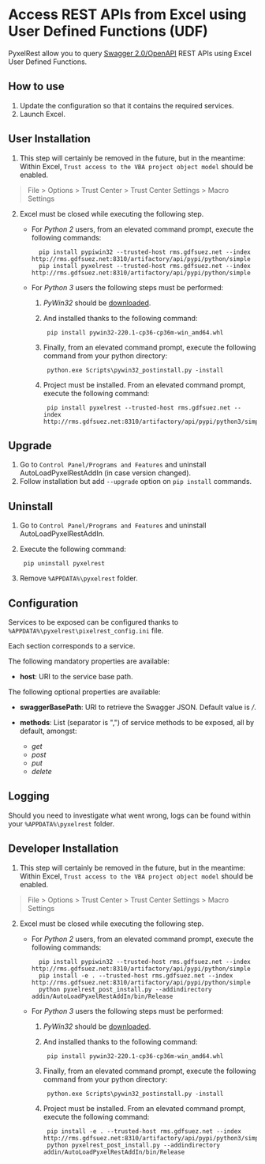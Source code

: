 Access REST APIs from Excel using User Defined Functions (UDF)
==============================================================
PyxelRest allow you to query [Swagger 2.0/OpenAPI](https://www.openapis.org) REST APIs using Excel User Defined Functions.

How to use
----------

1. Update the configuration so that it contains the required services.
2. Launch Excel.

User Installation
------------

1. This step will certainly be removed in the future, but in the meantime: Within Excel, ``Trust access to the VBA project object model`` should be enabled.
> File > Options > Trust Center > Trust Center Settings > Macro Settings
2. Excel must be closed while executing the following step.

    - For *Python 2* users, from an elevated command prompt, execute the following commands:
    
            pip install pypiwin32 --trusted-host rms.gdfsuez.net --index http://rms.gdfsuez.net:8310/artifactory/api/pypi/python/simple
            pip install pyxelrest --trusted-host rms.gdfsuez.net --index http://rms.gdfsuez.net:8310/artifactory/api/pypi/python/simple
    - For *Python 3* users the following steps must be performed:

        1. *PyWin32* should be [downloaded](http://www.lfd.uci.edu/~gohlke/pythonlibs/#pywin32).
        2. And installed thanks to the following command:
        
                pip install pywin32-220.1-cp36-cp36m-win_amd64.whl
        3. Finally, from an elevated command prompt, execute the following command from your python directory:
        
                python.exe Scripts\pywin32_postinstall.py -install
        4. Project must be installed. From an elevated command prompt, execute the following command:
        
                pip install pyxelrest --trusted-host rms.gdfsuez.net --index http://rms.gdfsuez.net:8310/artifactory/api/pypi/python3/simple


Upgrade
-------

1. Go to ``Control Panel/Programs and Features`` and uninstall AutoLoadPyxelRestAddIn (in case version changed).
2. Follow installation but add ``--upgrade`` option on ``pip install`` commands.

Uninstall
---------

1. Go to ``Control Panel/Programs and Features`` and uninstall AutoLoadPyxelRestAddIn.
2. Execute the following command:

        pip uninstall pyxelrest
3. Remove ``%APPDATA%\pyxelrest`` folder.

Configuration
-------------
Services to be exposed can be configured thanks to ``%APPDATA%\pyxelrest\pixelrest_config.ini`` file.

Each section corresponds to a service.

The following mandatory properties are available:

- **host**: URI to the service base path.

The following optional properties are available:

- **swaggerBasePath**: URI to retrieve the Swagger JSON. Default value is */*.
- **methods**: List (separator is ",") of service methods to be exposed, all by default, amongst:

    - *get*
    - *post*
    - *put*
    - *delete*


Logging
-------
Should you need to investigate what went wrong, logs can be found within your ``%APPDATA%\pyxelrest`` folder.

Developer Installation
------------

1. This step will certainly be removed in the future, but in the meantime: Within Excel, ``Trust access to the VBA project object model`` should be enabled.
> File > Options > Trust Center > Trust Center Settings > Macro Settings
2. Excel must be closed while executing the following step.

    - For *Python 2* users, from an elevated command prompt, execute the following commands:
    
            pip install pypiwin32 --trusted-host rms.gdfsuez.net --index http://rms.gdfsuez.net:8310/artifactory/api/pypi/python/simple
            pip install -e . --trusted-host rms.gdfsuez.net --index http://rms.gdfsuez.net:8310/artifactory/api/pypi/python/simple
            python pyxelrest_post_install.py --addindirectory addin/AutoLoadPyxelRestAddIn/bin/Release
    - For *Python 3* users the following steps must be performed:

        1. *PyWin32* should be [downloaded](http://www.lfd.uci.edu/~gohlke/pythonlibs/#pywin32).
        2. And installed thanks to the following command:
        
                pip install pywin32-220.1-cp36-cp36m-win_amd64.whl
        3. Finally, from an elevated command prompt, execute the following command from your python directory:
        
                python.exe Scripts\pywin32_postinstall.py -install
        4. Project must be installed. From an elevated command prompt, execute the following command:
        
                pip install -e . --trusted-host rms.gdfsuez.net --index http://rms.gdfsuez.net:8310/artifactory/api/pypi/python3/simple
                python pyxelrest_post_install.py --addindirectory addin/AutoLoadPyxelRestAddIn/bin/Release

